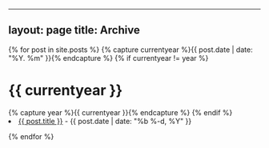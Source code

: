 ---
layout: page
title: Archive
----





{% for post in site.posts %}
{% capture currentyear %}{{ post.date | date: "%Y. %m" }}{% endcapture %}
{% if currentyear != year %}

  <h1>{{ currentyear }}</h1>
    {% capture year %}{{ currentyear }}{% endcapture %}
  {% endif %}

  <li> <a href="{{ post.url }}">{{ post.title }}</a>   -  <span class="post-date">{{ post.date | date: "%b %-d, %Y" }}</span> </li>
      

{% endfor %}

